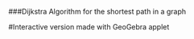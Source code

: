 ###Dijkstra Algorithm for the shortest path in a graph

#Interactive version made with GeoGebra applet
